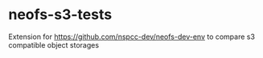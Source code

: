 # neofs-s3-tests
Extension for https://github.com/nspcc-dev/neofs-dev-env to compare s3 compatible object storages
